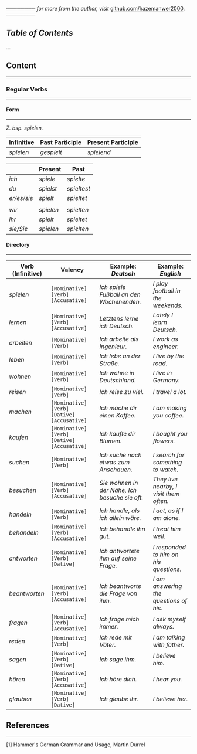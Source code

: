──────── *for more from the author, visit* [github.com/hazemanwer2000](https://github.com/hazemanwer2000). ────────
## *Table of Contents*
...
## Content
---
### Regular Verbs
---
#### Form
---
*Z. bsp. spielen.*

| Infinitive | Past Participle | Present Participle |
| ---------- | --------------- | ------------------ |
| *spielen*  | *gespielt*      | *spielend*         |

|             | Present   | Past        |
| ----------- | --------- | ----------- |
| *ich*       | *spiele*  | *spielte*   |
| *du*        | *spielst* | *spieltest* |
| *er/es/sie* | *spielt*  | *spieltet*  |
|             |           |             |
| *wir*       | *spielen* | *spielten*  |
| *ihr*       | *spielt*  | *spieltet*  |
| *sie/Sie*   | *spielen* | *spielten*  |
#### Directory
---

| Verb (Infinitive) | Valency                                     | Example: *Deutsch*                             | Example: *English*                      |
| ----------------- | ------------------------------------------- | ---------------------------------------------- | --------------------------------------- |
| *spielen*         | `[Nominative] [Verb] [Accusative]`          | *Ich spiele Fußball an den Wochenenden.*       | *I play football in the weekends.*      |
| *lernen*          | `[Nominative] [Verb] [Accusative]`          | *Letztens lerne ich Deutsch.*                  | *Lately I learn Deutsch.*               |
| *arbeiten*        | `[Nominative] [Verb]`                       | *Ich arbeite als Ingenieur.*                   | *I work as engineer.*                   |
| *leben*           | `[Nominative] [Verb]`                       | *Ich lebe an der Straße.*                      | *I live by the road.*                   |
| *wohnen*          | `[Nominative] [Verb]`                       | *Ich wohne in Deutschland.*                    | *I live in Germany.*                    |
| *reisen*          | `[Nominative] [Verb]`                       | *Ich reise zu viel.*                           | *I travel a lot.*                       |
| *machen*          | `[Nominative] [Verb] [Dative] [Accusative]` | *Ich mache dir einen Kaffee.*                  | *I am making you coffee.*               |
| *kaufen*          | `[Nominative] [Verb] [Dative] [Accusative]` | *Ich kaufte dir Blumen.*                       | *I bought you flowers.*                 |
| *suchen*          | `[Nominative] [Verb]`                       | *Ich suche nach etwas zum Anschauen.*          | *I search for something to watch.*      |
| *besuchen*        | `[Nominative] [Verb] [Accusative]`          | *Sie wohnen in der Nähe, Ich besuche sie oft.* | *They live nearby, I visit them often.* |
| *handeln*         | `[Nominative] [Verb]`                       | *Ich handle, als ich allein wäre.*             | *I act, as if I am alone.*              |
| *behandeln*       | `[Nominative] [Verb] [Accusative]`          | *Ich behandle ihn gut.*                        | *I treat him well.*                     |
| *antworten*       | `[Nominative] [Verb] [Dative]`              | *Ich antwortete ihm auf seine Frage.*          | *I responded to him on his questions.*  |
| *beantworten*     | `[Nominative] [Verb] [Accusative]`          | *Ich beantworte die Frage von ihm.*            | *I am answering the questions of his.*  |
| *fragen*          | `[Nominative] [Verb] [Accusative]`          | *Ich frage mich immer.*                        | *I ask myself always.*                  |
| *reden*           | `[Nominative] [Verb]`                       | *Ich rede mit Väter.*                          | *I am talking with father.*             |
| *sagen*           | `[Nominative] [Verb] [Dative]`              | *Ich sage ihm.*                                | *I believe him.*                        |
| *hören*           | `[Nominative] [Verb] [Accusative]`          | *Ich höre dich.*                               | *I hear you.*                           |
| *glauben*         | `[Nominative] [Verb] [Dative]`              | *Ich glaube ihr.*                              | *I believe her.*                        |
## References
---
[1] Hammer's German Grammar and Usage, Martin Durrel